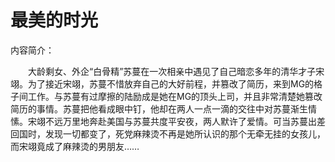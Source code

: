 # 最美的时光


内容简介：

　　大龄剩女、外企“白骨精”苏蔓在一次相亲中遇见了自己暗恋多年的清华才子宋翊。为了接近宋翊，苏蔓不惜放弃自己的大好前程，并篡改了简历，来到MG的格子间工作。与苏蔓有过摩擦的陆励成是她在MG的顶头上司，并且非常清楚她篡改简历的事情。苏蔓把他看成眼中钉，他却在两人一点一滴的交往中对苏蔓渐生情愫。宋翊不远万里地奔赴美国与苏蔓共度平安夜，两人默许了爱情。可当苏蔓出差回国时，发现一切都变了，死党麻辣烫不再是她所认识的那个无牵无挂的女孩儿，而宋翊竟成了麻辣烫的男朋友…… 
